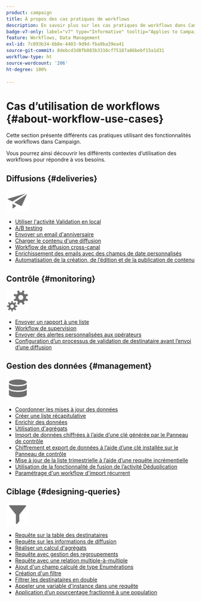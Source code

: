 ```yaml
---
product: campaign
title: À propos des cas pratiques de workflows
description: En savoir plus sur les cas pratiques de workflows dans Campaign Classic
badge-v7-only: label="v7" type="Informative" tooltip="Applies to Campaign Classic v7 only"
feature: Workflows, Data Management
exl-id: 7c093b34-6b0e-4403-9d9d-fba9ba39ea41
source-git-commit: 8debcd3d8fb883b3316cf75187a86bebf15a1d31
workflow-type: ht
source-wordcount: '206'
ht-degree: 100%

---
```


# Cas dʼutilisation de workflows {#about-workflow-use-cases}



Cette section présente différents cas pratiques utilisant des fonctionnalités de workflows dans Campaign.

Vous pourrez ainsi découvrir les différents contextes d’utilisation des workflows pour répondre à vos besoins.

## Diffusions {#deliveries}

<img src="assets/do-not-localize/icon_send.svg" width="60px">

* [Utiliser l&#39;activité Validation en local](using-the-local-approval-activity.md)
* [A/B testing](../../delivery/using/a-b-testing-use-case.md)
* [Envoyer un email d&#39;anniversaire](sending-a-birthday-email.md)
* [Charger le contenu d&#39;une diffusion](loading-delivery-content.md)
* [Workflow de diffusion cross-canal](cross-channel-delivery-workflow.md)
* [Enrichissement des emails avec des champs de date personnalisés](email-enrichment-with-custom-date-fields.md)
* [Automatisation de la création, de l’édition et de la publication de contenu](../../delivery/using/automating-via-workflows.md#examples)

## Contrôle  {#monitoring}

<img src="assets/do-not-localize/icon_monitoring.svg" width="60px">

* [Envoyer un rapport à une liste](sending-a-report-to-a-list.md)
* [Workflow de supervision](supervising-workflows.md)
* [Envoyer des alertes personnalisées aux opérateurs](sending-personalized-alerts-to-operators.md)
* [Configuration d’un processus de validation de destinataire avant l’envoi d’une diffusion](using-the-local-approval-activity.md)

## Gestion des données {#management}

<img src="assets/do-not-localize/icon_manage.svg" width="60px">

* [Coordonner les mises à jour des données](coordinating-data-updates.md)
* [Créer une liste récapitulative](creating-a-summary-list.md)
* [Enrichir des données ](enriching-data.md)
* [Utilisation d&#39;agrégats](using-aggregates.md)
* [Import de données chiffrées à l’aide d’une clé générée par le Panneau de contrôle](../../platform/using/unzip-decrypt.md)
* [Chiffrement et export de données à l’aide d’une clé installée sur le Panneau de contrôle](how-to-use-workflow-data.md#use-case-gpg-encrypt)
* [Mise à jour de la liste trimestrielle à l’aide d’une requête incrémentielle](quarterly-list-update.md)
* [Utilisation de la fonctionnalité de fusion de l’activité Déduplication](deduplication-merge.md)
* [Paramétrage d&#39;un workflow d&#39;import récurrent](recurring-import-workflow.md)

## Ciblage {#designing-queries}

<img src="assets/do-not-localize/icon_filter.svg" width="60px">

* [Requête sur la table des destinataires](querying-recipient-table.md)
* [Requête sur les informations de diffusion](querying-delivery-information.md)
* [Réaliser un calcul d&#39;agrégats](performing-aggregate-computing.md)
* [Requête avec gestion des regroupements](querying-using-grouping-management.md)
* [Requête avec une relation multiple-à-multiple](querying-using-many-to-many-relationship.md)
* [Ajout d&#39;un champ calculé de type Enumérations](adding-enumeration-type-calculated-field.md)
* [Création d&#39;un filtre](creating-a-filter.md)
* [Filtrer les destinataires en double](filtering-duplicated-recipients.md)
* [Appeler une variable d&#39;instance dans une requête](javascript-scripts-and-templates.md#calling-an-instance-variable-in-a-query)
* [Application d’un pourcentage fractionné à une population](javascript-scripts-and-templates.md#example)
